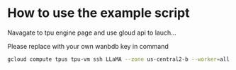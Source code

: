 # How to use the example script

Navagate to tpu engine page and use gloud api to lauch...

Please replace with your own wanbdb key in command

```bash 
gcloud compute tpus tpu-vm ssh LLaMA --zone us-central2-b --worker=all --command 'export WANDB_API_KEY='your_key'  && cd EasyLM-SMD && ./examples/pretrain_llama_3b.sh'
```
